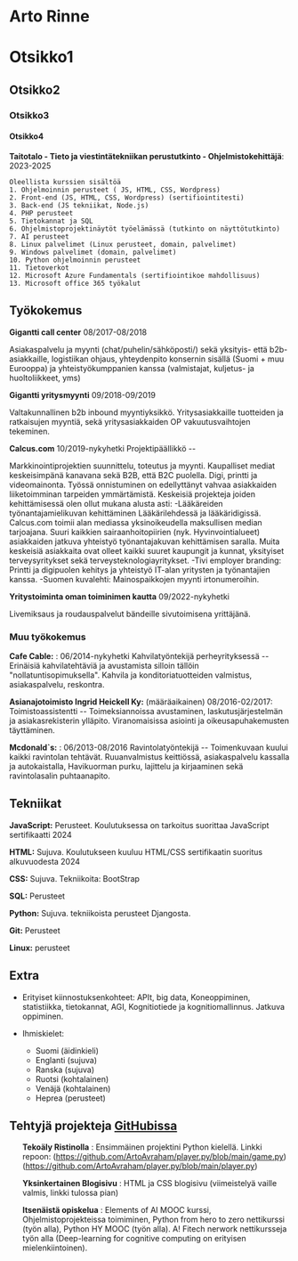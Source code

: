 Arto Rinne 
============
# Otsikko1
## Otsikko2
### Otsikko3
#### Otsikko4
**Taitotalo - Tieto ja viestintätekniikan perustutkinto - Ohjelmistokehittäjä**: 2023-2025 

    Oleellista kurssien sisältöä
    1. Ohjelmoinnin perusteet ( JS, HTML, CSS, Wordpress)
    2. Front-end (JS, HTML, CSS, Wordpress) (sertifiointitesti)
    3. Back-end (JS tekniikat, Node.js)
    4. PHP perusteet
    5. Tietokannat ja SQL
    6. Ohjelmistoprojektinäytöt työelämässä (tutkinto on näyttötutkinto)
    7. AI perusteet
    8. Linux palvelimet (Linux perusteet, domain, palvelimet)
    9. Windows palvelimet (domain, palvelimet)
    10. Python ohjelmoinnin perusteet
    11. Tietoverkot 
    12. Microsoft Azure Fundamentals (sertifiointikoe mahdollisuus)
    13. Microsoft office 365 työkalut



## Työkokemus


**Gigantti call center** 08/2017-08/2018

Asiakaspalvelu ja myynti (chat/puhelin/sähköposti/) sekä yksityis- että b2b-asiakkaille, logistiikan ohjaus, yhteydenpito konsernin sisällä (Suomi + muu Eurooppa) ja yhteistyökumppanien kanssa (valmistajat, kuljetus- ja huoltoliikkeet, yms) 

**Gigantti yritysmyynti** 09/2018-09/2019

Valtakunnallinen b2b inbound myyntiyksikkö. Yritysasiakkaille tuotteiden ja ratkaisujen myyntiä, sekä yritysasiakkaiden OP vakuutusvaihtojen tekeminen.

**Calcus.com** 10/2019-nykyhetki
Projektipäällikkö --

Markkinointiprojektien suunnittelu, toteutus ja myynti. Kaupalliset mediat keskeisimpänä kanavana sekä B2B, että B2C puolella. Digi, printti ja videomainonta. Työssä onnistuminen on edellyttänyt vahvaa asiakkaiden liiketoimminan tarpeiden ymmärtämistä. Keskeisiä projekteja joiden kehittämisessä olen ollut mukana alusta asti:
-Lääkäreiden työnantajamielikuvan kehittäminen Lääkärilehdessä ja lääkäridigissä. Calcus.com toimii alan mediassa yksinoikeudella maksullisen median tarjoajana. Suuri  kaikkien sairaanhoitopiirien (nyk. Hyvinvointialueet) asiakkaiden jatkuva yhteistyö työnantajakuvan kehittämisen saralla. Muita keskeisiä asiakkaita ovat olleet kaikki suuret kaupungit ja kunnat, yksityiset terveysyritykset sekä terveysteknologiayritykset.
-Tivi employer branding: Printti ja digipuolen kehitys ja yhteistyö IT-alan yritysten ja työnantajien kanssa.
-Suomen kuvalehti: Mainospaikkojen myynti irtonumeroihin.

**Yritystoiminta oman toiminimen kautta** 09/2022-nykyhetki

Livemiksaus ja roudauspalvelut bändeille sivutoimisena yrittäjänä.


### Muu työkokemus

**Cafe Cable:** : 06/2014-nykyhetki
Kahvilatyöntekijä perheyrityksessä --
Erinäisiä kahvilatehtäviä ja avustamista silloin tällöin "nollatuntisopimuksella". Kahvila ja konditoriatuotteiden valmistus, asiakaspalvelu, reskontra.


**Asianajotoimisto Ingrid Heickell Ky:** (määräaikainen) 08/2016-02/2017:
Toimistoassistentti -- 
Toimeksiannoissa avustaminen, laskutusjärjestelmän ja asiakasrekisterin ylläpito. Viranomaisissa asiointi ja oikeusapuhakemusten täyttäminen.	

**Mcdonald`s:** : 06/2013-08/2016
Ravintolatyöntekijä --
Toimenkuvaan kuului kaikki ravintolan tehtävät. Ruuanvalmistus keittiössä, asiakaspalvelu kassalla ja autokaistalla, Havikuorman purku, lajittelu ja kirjaaminen sekä ravintolasalin puhtaanapito.

## Tekniikat

**JavaScript:**
Perusteet. Koulutuksessa on tarkoitus suorittaa JavaScript sertifikaatti 2024

**HTML:** 
Sujuva. Koulutukseen kuuluu HTML/CSS sertifikaatin suoritus alkuvuodesta 2024

**CSS:**
Sujuva. Tekniikoita: BootStrap

**SQL:**
Perusteet

**Python:** 
Sujuva. tekniikoista perusteet Djangosta.


**Git:**
Perusteet

**Linux:**
 perusteet

## Extra 

* Erityiset kiinnostuksenkohteet: APIt, big data, Koneoppiminen, statistiikka, tietokannat, AGI, Kognitiotiede ja kognitiomallinnus. Jatkuva oppiminen. 

* Ihmiskielet:

     * Suomi (äidinkieli) 
     * Englanti (sujuva)
     * Ranska (sujuva)
     * Ruotsi (kohtalainen)
     * Venäjä (kohtalainen)
     * Heprea (perusteet)



## Tehtyjä projekteja [GitHubissa](https://github.com/ArtoAvraham/)
<ul>

**Tekoäly Ristinolla** : Ensimmäinen projektini Python kielellä. Linkki repoon: (https://github.com/ArtoAvraham/player.py/blob/main/game.py) (https://github.com/ArtoAvraham/player.py/blob/main/player.py)


**Yksinkertainen Blogisivu** : HTML ja CSS blogisivu (viimeistelyä vaille valmis, linkki tulossa pian) 


**Itsenäistä opiskelua** : Elements of AI MOOC kurssi, Ohjelmistoprojekteissa toimiminen, Python from hero to zero nettikurssi (työn alla), Python HY MOOC (työn alla). A! Fitech nerwork nettikursseja työn alla (Deep-learning for cognitive computing on erityisen mielenkiintoinen). 
  
